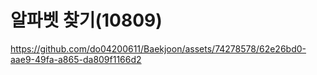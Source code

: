# 알파벳 찾기(10809)
https://github.com/do04200611/Baekjoon/assets/74278578/62e26bd0-aae9-49fa-a865-da809f1166d2

